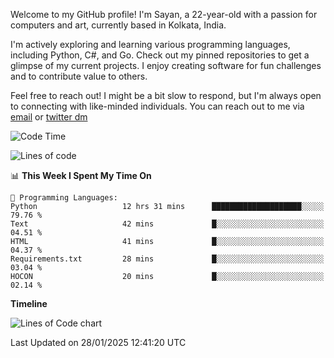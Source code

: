 Welcome to my GitHub profile! I'm Sayan, a 22-year-old with a passion for computers and art, currently based in Kolkata, India.

I'm actively exploring and learning various programming languages, including Python, C#, and Go. Check out my pinned repositories to get a glimpse of my current projects. I enjoy creating software for fun challenges and to contribute value to others.

Feel free to reach out! I might be a bit slow to respond, but I'm always open to connecting with like-minded individuals. You can reach out to me via [email](mailto:me@sayanbiswas.in) or [twitter dm](https://twitter.com/TheDankDel)

<!--START_SECTION:waka-->
![Code Time](http://img.shields.io/badge/Code%20Time-2%2C048%20hrs%2020%20mins-blue)

![Lines of code](https://img.shields.io/badge/From%20Hello%20World%20I%27ve%20Written-6.6%20million%20lines%20of%20code-blue)

📊 **This Week I Spent My Time On** 

```text
💬 Programming Languages: 
Python                   12 hrs 31 mins      ████████████████████░░░░░   79.76 % 
Text                     42 mins             █░░░░░░░░░░░░░░░░░░░░░░░░   04.51 % 
HTML                     41 mins             █░░░░░░░░░░░░░░░░░░░░░░░░   04.37 % 
Requirements.txt         28 mins             █░░░░░░░░░░░░░░░░░░░░░░░░   03.04 % 
HOCON                    20 mins             █░░░░░░░░░░░░░░░░░░░░░░░░   02.14 % 
```

**Timeline**

![Lines of Code chart](https://raw.githubusercontent.com/Dank-del/Dank-del/main/assets/bar_graph.png)


 Last Updated on 28/01/2025 12:41:20 UTC
<!--END_SECTION:waka-->

